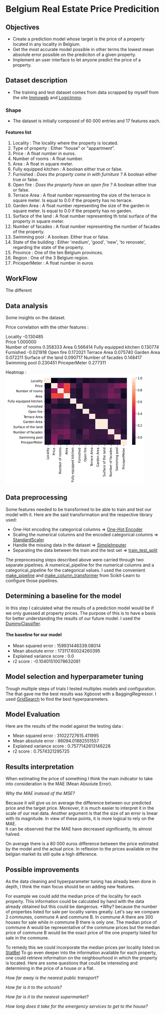 # Belgium Real Estate Price Predicition

## Objectives 

- Create a prediction model whose target is the price of a property located in any locality in Belgium. 
- Get the most accurate model possible in other terms the lowest mean absolute error possible on the prediciton of a given property.
- Implement an user interface to let anyone predict the price of a property. 

## Dataset description
- The training and test dataset comes from data scrapped by myself from the site [Immoweb](https://www.immoweb.be/) and [LogicImmo](https://www.logic-immo.be/).

### Shape

- The dataset is initially composed of 60 000 entries and 17 features each.
#### Features list

1. Locality : The locality where the property is located.
2. Type of property : Either "house" or "appartment".
3. Price : A float number in euros.
4. Number of rooms : A float number.
5. Area : A float in square meter.
6. Fully equipped kitchen : A boolean either true or false.
7. Furnished : *Does the property come in with furniture ?* A boolean either true or false.
8. Open fire : *Does the property have an open fire ?* A boolean either true or false.
9. Terrace Area : A float number representing the size of the terrace in square meter. Is equal to 0.0 if the property has no terrace.
10. Garden Area : A float number representing the size of the garden in square meter. Is equal to 0.0 if the property has no garden.
11. Surface of the land : A float number representing th total surface of the property in square meter.
12. Number of facades : A float number representing the number of facades of the property.
13. Swimming pool : A boolean. Either true or false.
14. State of the building : Either 'medium', 'good', 'new', 'to renovate', regarding the state of the property.
15. Province : One of the ten Belgium provinces.
16. Region : One of the 3 Belgium region.
17. PriceperMeter : A float number in euros

## WorkFlow

The different
## Data analysis
Some insights on the dataset. 

Price correlation with the other features : 

Locality                 -0.130485  
Price                     1.000000  
Number of rooms           0.358333
Area                      0.566414
Fully equipped kitchen    0.130774
Furnished                -0.021918
Open fire                 0.172021
Terrace Area              0.075740
Garden Area               0.072211
Surface of the land       0.090717
Number of facades         0.148417
Swimming pool             0.230451
PriceperMeter             0.277311  

Heatmap : 
![heatmap](assets/images/heatmap.png)
## Data preprocessing

Some features needed to be transformed to be able to train and test our model with it. 
Here are the said transformation and the respective library used:

- One-Hot encoding the categorical columns => [One-Hot Encoder](https://scikit-learn.org/stable/modules/generated/sklearn.preprocessing.OneHotEncoder.html)
- Scaling the numerical columns and the encoded categorical columns => [StandardScaler](https://scikit-learn.org/stable/modules/generated/sklearn.preprocessing.StandardScaler.html)
- Handle the missing data in the dataset => [SimpleImputer](https://scikit-learn.org/stable/modules/generated/sklearn.impute.SimpleImputer.html)
- Separating the data between the train and the test set => [train_test_split](https://scikit-learn.org/stable/modules/generated/sklearn.model_selection.train_test_split.html?highlight=train_test_split#sklearn.model_selection.train_test_split)

The preprocessing steps described above were carried through two separate pipelines. A numerical_pipeline for the numerical columns and a categorical_pipeline for the categorical values. 
I used the convenient [make_pipeline](https://scikit-learn.org/stable/modules/generated/sklearn.pipeline.make_pipeline.html) and [make_column_transformer](https://scikit-learn.org/stable/modules/generated/sklearn.compose.make_column_transformer.html) from Scikit-Learn to configure those pipelines.


## Determining a baseline for the model

In this step I calculated what the results of a prediction model would be if we only guessed at property prices. 
The purpose of this is to have a basis for better understanding the results of our future model.
I used the [DummyClassifier](https://scikit-learn.org/stable/modules/generated/sklearn.dummy.DummyClassifier.html).

#### The baseline for our model

- Mean squared error : 159931446339.08014
- Mean absolute error : 173117.60024260395
- Explained variance score : 0.0
- r2 score : -0.10401510078632081


## Model selection and hyperparameter tuning

Trough multiple steps of trials I tested multiples models and configuration. 
The that gave me the best results was Xgboost with a BaggingRegressor. 
I used [GridSearch](https://scikit-learn.org/stable/modules/generated/sklearn.model_selection.GridSearchCV.html)
to find the best hyperparameters.

## Model Evaluation
Here are the results of the model against the testing data : 

- Mean squared error : 31022727615.411995
- Mean absolute error : 86094.01882551557
- Explained variance score : 0.7577142613146228
- r2 score : 0.7574321295725

## Results interpretation

When estimating the price of something I think the main indicator to take into consideration is the MAE (Mean Absolute Error).  

*Why the MAE instead of the MSE?*  

Because it will give us on average the difference between our predicted price and the target price.
Moreover, it is much easier to interpret it in the scale of our real data. 
Another argument is that the size of an error is linear with its magnitude. 
In view of these points, it is more logical to rely on the MAE.   
It can be observed that the MAE have decreased significantly, its almost halved.  

On average there is a 80 000 euros difference between the price estimated by the model and the actual price. 
In reflexion to the prices available on the belgian market its still quite a high difference. 

## Possible improvements
As the data cleaning and hyperparameter tuning has already been done in depth, I think the main focus should be on adding new features.  

For example we could add the median price of the locality for each property. This information could be calculated by hand with the data already obtained but this could be dangerous. 
*Why? because the number of properties listed for sale per locality varies greatly. Let's say we compare 2 communes, commune A and commune B. 
In commune A there are 300 houses for sale while in commune B there is only one. The median price of commune A would be representative of the commune prices but the median price of commune B would be the exact price of the one property listed for sale in the commune.  

To remedy this we could incorporate the median prices per locality listed on [StatBel](https://statbel.fgov.be/en)
To go even deeper into the information available for each property, one could retrieve information on the neighbourhood in which the property is located. Here are some questions that could be interesting and determining in the price of a house or a flat.

*How far away is the nearest public transport?*  

*How far is it to the schools?*  

*How far is it to the nearest supermarket?*  

*How long does it take for the emergency services to get to the house?*  





